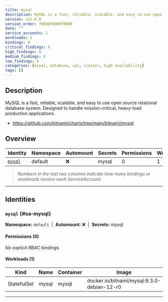 ```yaml
---
title: mysql
description: MySQL is a fast, reliable, scalable, and easy to use open source relational database system. Designed to handle mission-critical, heavy-load production applications.
version: v13.0.0
version_order: f000df0000f0000
date: ""
service_accounts: 1
workloads: 1
bindings: 0
critical_findings: 0
high_findings: 0
medium_findings: 0
low_findings: 0
categories: [mysql, database, sql, cluster, high availability]
tags: []
---
```


## Description

MySQL is a fast, reliable, scalable, and easy to use open source relational database system. Designed to handle mission-critical, heavy-load production applications.

- https://github.com/bitnami/charts/tree/main/bitnami/mysql

## Overview

| Identity             | Namespace | Automount | Secrets | Permissions | Workloads | Risk |
| -------------------- | --------- | --------- | ------- | ----------- | --------- | ---- |
| [`mysql`](#sa-mysql) | default   | ❌        | mysql   | 0           | 1         | —    |

> _Numbers in the last two columns indicate how many bindings or workloads involve each ServiceAccount._

---

## Identities

### `mysql` {#sa-mysql}

**Namespace:** `default` &nbsp;|&nbsp; **Automount:** ❌ &nbsp;|&nbsp; **Secrets:** mysql

#### Permissions (0)

_No explicit RBAC bindings._

#### Workloads (1)

| Kind        | Name  | Container | Image                                      |
| ----------- | ----- | --------- | ------------------------------------------ |
| StatefulSet | mysql | mysql     | docker.io/bitnami/mysql:9.3.0-debian-12-r0 |

---
